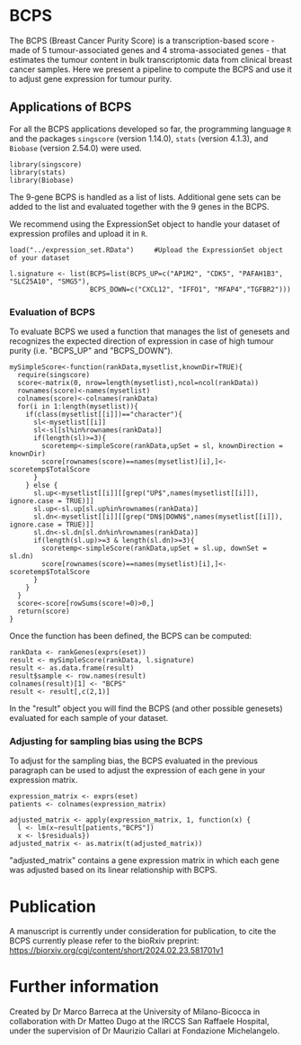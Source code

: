 # BCPS
The BCPS (Breast Cancer Purity Score) is a transcription-based score - made of 5 tumour-associated genes and 4 stroma-associated genes - that estimates the tumour content in bulk transcriptomic data from clinical breast cancer samples. 
Here we present a pipeline to compute the BCPS and use it to adjust gene expression for tumour purity.

## Applications of BCPS
For all the BCPS applications developed so far, the programming language ```R``` and the packages ```singscore``` (version 1.14.0), ```stats``` (version 4.1.3), and ```Biobase``` (version 2.54.0) were used. 

```
library(singscore)
library(stats)
library(Biobase)
```

The 9-gene BCPS is handled as a list of lists. Additional gene sets can be added to the list and evaluated together with the 9 genes in the BCPS.

We recommend using the ExpressionSet object to handle your dataset of expression profiles and upload it in ```R```. 

```
load("../expression_set.RData") 	#Upload the ExpressionSet object of your dataset

l.signature <- list(BCPS=list(BCPS_UP=c("AP1M2", "CDK5", "PAFAH1B3", "SLC25A10", "SMG5"),
                    BCPS_DOWN=c("CXCL12", "IFFO1", "MFAP4","TGFBR2")))

```
### Evaluation of BCPS
To evaluate BCPS we used a function that manages the list of genesets and recognizes the expected direction of expression in case of high tumour purity (i.e. "BCPS_UP" and "BCPS_DOWN").

```
mySimpleScore<-function(rankData,mysetlist,knownDir=TRUE){
  require(singscore)
  score<-matrix(0, nrow=length(mysetlist),ncol=ncol(rankData))
  rownames(score)<-names(mysetlist)
  colnames(score)<-colnames(rankData)
  for(i in 1:length(mysetlist)){
    if(class(mysetlist[[i]])=="character"){
      sl<-mysetlist[[i]]
      sl<-sl[sl%in%rownames(rankData)]
      if(length(sl)>=3){
        scoretemp<-simpleScore(rankData,upSet = sl, knownDirection = knownDir)
        score[rownames(score)==names(mysetlist)[i],]<-scoretemp$TotalScore
      }
    } else {
      sl.up<-mysetlist[[i]][[grep("UP$",names(mysetlist[[i]]), ignore.case = TRUE)]]
      sl.up<-sl.up[sl.up%in%rownames(rankData)]
      sl.dn<-mysetlist[[i]][[grep("DN$|DOWN$",names(mysetlist[[i]]), ignore.case = TRUE)]]
      sl.dn<-sl.dn[sl.dn%in%rownames(rankData)]
      if(length(sl.up)>=3 & length(sl.dn)>=3){
        scoretemp<-simpleScore(rankData,upSet = sl.up, downSet = sl.dn)
        score[rownames(score)==names(mysetlist)[i],]<-scoretemp$TotalScore
      }
    }
  }
  score<-score[rowSums(score!=0)>0,]
  return(score)
}
```

Once the function has been defined, the BCPS can be computed:

```
rankData <- rankGenes(exprs(eset))
result <- mySimpleScore(rankData, l.signature)
result <- as.data.frame(result)
result$sample <- row.names(result)
colnames(result)[1] <- "BCPS"
result <- result[,c(2,1)]
```

In the "result" object you will find the BCPS (and other possible genesets) evaluated for each sample of your dataset.

### Adjusting for sampling bias using the BCPS
To adjust for the sampling bias, the BCPS evaluated in the previous paragraph can be used to adjust the expression of each gene in your expression matrix.

```
expression_matrix <- exprs(eset)
patients <- colnames(expression_matrix)

adjusted_matrix <- apply(expression_matrix, 1, function(x) {
  l <- lm(x~result[patients,"BCPS"])
  x <- l$residuals})
adjusted_matrix <- as.matrix(t(adjusted_matrix))
```

"adjusted_matrix" contains a gene expression matrix in which each gene was adjusted based on its linear relationship with BCPS.

# Publication
A manuscript is currently under consideration for publication, to cite the BCPS currently please refer to the bioRxiv preprint: https://biorxiv.org/cgi/content/short/2024.02.23.581701v1

# Further information
Created by Dr Marco Barreca at the University of Milano-Bicocca in collaboration with Dr Matteo Dugo at the IRCCS San Raffaele Hospital, under the supervision of Dr Maurizio Callari at Fondazione Michelangelo.
